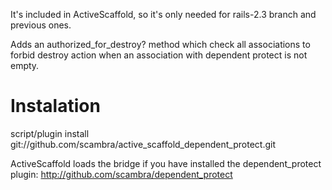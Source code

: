 It's included in ActiveScaffold, so it's only needed for rails-2.3 branch and previous ones.

Adds an authorized_for_destroy? method which check all associations to forbid destroy action when an association with dependent protect is not empty.

Instalation
===========

script/plugin install git://github.com/scambra/active_scaffold_dependent_protect.git

ActiveScaffold loads the bridge if you have installed the dependent_protect plugin:
http://github.com/scambra/dependent_protect
